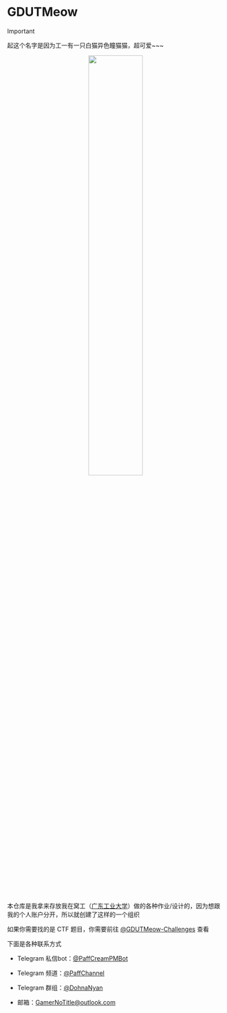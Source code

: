 # GDUTMeow

> [!important]
>
> 起这个名字是因为工一有一只白猫异色瞳猫猫，超可爱~~~
>
> <div align="center">
> <img src="https://cdn.bili33.top/gh/GDUTMeow/.github/pic/cat.jpg" height=50% width=50%>
> </div>

本仓库是我拿来存放我在窝工（[广东工业大学](https://www.gdut.edu.cn/)）做的各种作业/设计的，因为想跟我的个人账户分开，所以就创建了这样的一个组织

如果你需要找的是 CTF 题目，你需要前往 [@GDUTMeow-Challenges](https://github.com/GDUTMeow-Challenges) 查看

下面是各种联系方式

- Telegram 私信bot：[@PaffCreamPMBot](https://t.me/PaffCreamPMBot)

- Telegram 频道：[@PaffChannel](https://t.me/PaffChannel)
- Telegram 群组：[@DohnaNyan](https://t.me/DohnaNyan)
- 邮箱：[GamerNoTitle@outlook.com](mailto:GamerNoTitle@outlook.com)

